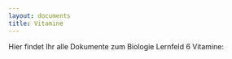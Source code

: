 ```yaml
---
layout: documents
title: Vitamine
---
```

Hier findet Ihr alle Dokumente zum Biologie Lernfeld 6 Vitamine:

